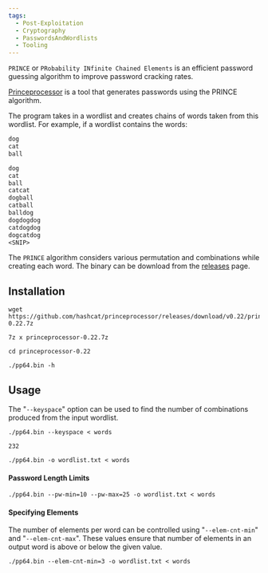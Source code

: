 ```yaml
---
tags:
  - Post-Exploitation
  - Cryptography
  - PasswordsAndWordlists
  - Tooling
---
```


`PRINCE` or `PRobability INfinite Chained Elements` is an efficient password guessing algorithm to improve password cracking rates. 

[Princeprocessor](https://github.com/hashcat/princeprocessor) is a tool that generates passwords using the PRINCE algorithm. 

The program takes in a wordlist and creates chains of words taken from this wordlist. For example, if a wordlist contains the words:

```txt
dog
cat
ball
```

```txt
dog
cat
ball
catcat
dogball
catball
balldog
dogdogdog
catdogdog
dogcatdog
<SNIP>
```

The `PRINCE` algorithm considers various permutation and combinations while creating each word. The binary can be download from the [releases](https://github.com/hashcat/princeprocessor/releases) page.

## Installation

```shell-session
wget https://github.com/hashcat/princeprocessor/releases/download/v0.22/princeprocessor-0.22.7z
```

```shell-session
7z x princeprocessor-0.22.7z
```

```shell-session
cd princeprocessor-0.22
```

```shell-session
./pp64.bin -h
```

## Usage

The "`--keyspace`" option can be used to find the number of combinations produced from the input wordlist.

```shell-session
./pp64.bin --keyspace < words

232
```


```shell-session
./pp64.bin -o wordlist.txt < words
```

#### Password Length Limits

```shell-session
./pp64.bin --pw-min=10 --pw-max=25 -o wordlist.txt < words
```

#### Specifying Elements

The number of elements per word can be controlled using "`--elem-cnt-min`" and "`--elem-cnt-max`". These values ensure that number of elements in an output word is above or below the given value.

```shell-session
./pp64.bin --elem-cnt-min=3 -o wordlist.txt < words
```









